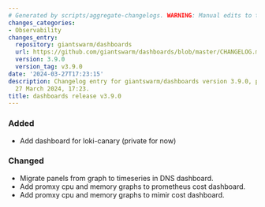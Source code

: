 ```yaml
---
# Generated by scripts/aggregate-changelogs. WARNING: Manual edits to this files will be overwritten.
changes_categories:
- Observability
changes_entry:
  repository: giantswarm/dashboards
  url: https://github.com/giantswarm/dashboards/blob/master/CHANGELOG.md#390---2024-03-27
  version: 3.9.0
  version_tag: v3.9.0
date: '2024-03-27T17:23:15'
description: Changelog entry for giantswarm/dashboards version 3.9.0, published on
  27 March 2024, 17:23.
title: dashboards release v3.9.0
---
```


### Added
- Add dashboard for loki-canary (private for now)
### Changed
- Migrate panels from graph to timeseries in DNS dashboard.
- Add promxy cpu and memory graphs to prometheus cost dashboard.
- Add promxy cpu and memory graphs to mimir cost dashboard.
